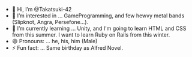 - 👋 Hi, I’m @Takatsuki-42
- 👀 I’m interested in ... GameProgramming, and few hewvy metal bands (Slipknot, Angra, Persefone...).
- 🌱 I’m currently learning ... Unity, and I'm going to learn HTML and CSS from this summer. I want to learn Ruby on Rails from this winter.
- 😄 Pronouns: ... he, his, him (Male)
- ⚡ Fun fact: ... Same birthday as Alfred Novel.

<!---
Takatsuki-42/Takatsuki-42 is a ✨ special ✨ repository because its `README.md` (this file) appears on your GitHub profile.
You can click the Preview link to take a look at your changes.
--->
